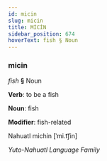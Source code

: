 ```yaml
---
id: micin
slug: micin
title: MİCİN
sidebar_position: 674
hoverText: fish § Noun
---
```


### micin

*fish* **§** Noun

**Verb**: to be a fish

**Noun**: fish

**Modifier**: fish-related

Nahuatl michin [ˈmi.t͡ʃin]

*Yuto-Nahuatl Language Family*